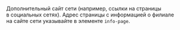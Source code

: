 
Дополнительный сайт сети (например, ссылки на страницы в социальных сетях). Адрес страницы с информацией о филиале на сайте сети указывайте в элементе `info‑page`.

